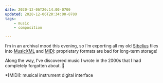 ```yaml
---
date: 2020-12-06T20:14:00-0700
updated: 2020-12-06T20:34:00-0700
tags:
    - music
    - composition

---
```


I’m in an archival mood this evening, so I’m exporting all my old [Sibelius][0] files into [Music<abbr title="extensible markup language">XML</abbr>][1] and [MIDI][2]: proprietary formats are bad for long-term storage!

Along the way, I’ve discovered music I wrote in the 2000s that I had completely forgotten about. 🤯

[0]: http://www.sibelius.com
[1]: https://www.musicxml.com
[2]: https://www.midi.org


*[MIDI]: musical instrument digital interface